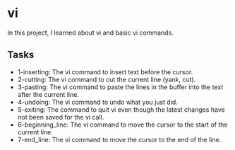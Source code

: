 # vi

In this project, I learned about vi and basic vi commands.

## Tasks 

- 1-inserting: The vi command to insert text before the cursor.
- 2-cutting: The vi command to cut the current line (yank, cut).
- 3-pasting: The vi command to paste the lines in the buffer into the text after the current line.
- 4-undoing: The vi command to undo what you just did.
- 5-exiting: The command to quit vi even though the latest changes have not been saved for the vi call.
- 6-beginning_line: The vi command to move the cursor to the start of the current line.
- 7-end_line: The vi command to move the cursor to the end of the line.